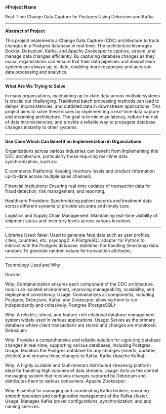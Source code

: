 
#**Project Name**

Real-Time Change Data Capture for Postgres Using Debezium and Kafka

------------------------------------------------------------------------------------------------
**Abstract of Project**

This project implements a Change Data Capture (CDC) architecture to track changes in a 
Postgres database in real-time. The architecture leverages Docker, Debezium, Kafka, and
Apache Zookeeper to capture, stream, and manage data changes efficiently. By capturing database 
changes as they occur, organizations can ensure that their data pipelines and downstream systems
are always up-to-date, enabling more responsive and accurate data processing and analytics.

-------------------------------------------------------------------------------------------------

**What Are We Trying to Solve**

In many organizations, maintaining up-to-date data across multiple systems is crucial but 
challenging. Traditional batch processing methods can lead to delays, inconsistencies, and
outdated data in downstream applications. This project aims to solve these issues by implementing
a real-time data capture and streaming architecture. The goal is to minimize latency, reduce
the risk of data inconsistencies, and provide a reliable way to propagate database changes 
instantly to other systems.


-------------------------------------------------------------------------------------------------

**Use Case Which Can Benefit on Implementation in Organizations**

Organizations across various industries can benefit from implementing this CDC architecture,
particularly those requiring real-time data synchronization, such as:

E-commerce Platforms: Keeping inventory levels and product information up-to-date across multiple
sales channels.

Financial Institutions: Ensuring real-time updates of transaction data for fraud detection, 
risk management, and reporting.

Healthcare Providers: Synchronizing patient records and treatment data across different systems
to provide accurate and timely care.

Logistics and Supply Chain Management: Maintaining real-time visibility of shipment status
and inventory levels across various locations.


-------------------------------------------------------------------------------------------------

Libraries Used:
faker: Used to generate fake data such as user profiles, cities, countries, etc.
psycopg2: A PostgreSQL adapter for Python to interact with the Postgres database.
datetime: For handling timestamp data.
random: To generate random values for transaction attributes.


-------------------------------------------------------------------------------------------------

Technology Used and Why

Docker:

Why: Containerization ensures each component of the CDC architecture runs in an isolated environment, improving manageability, scalability, and deployment consistency.
Usage: Containerizes all components, including Postgres, Debezium, Kafka, and Zookeeper, allowing them to run independently and cohesively.
Postgres (PostgreSQL):

Why: A reliable, robust, and feature-rich relational database management system widely used in various applications.
Usage: Serves as the primary database where client transactions are stored and changes are monitored.
Debezium:

Why: Provides a comprehensive and reliable solution for capturing database changes in real-time, supporting various databases, including Postgres.
Usage: Monitors the Postgres database for any changes (inserts, updates, deletes) and streams these changes to Kafka.
Kafka (Apache Kafka):

Why: A highly scalable and fault-tolerant distributed streaming platform ideal for handling high volumes of data streams.
Usage: Acts as the central messaging system that receives changes captured by Debezium and distributes them to various consumers.
Apache Zookeeper:

Why: Essential for managing and coordinating Kafka brokers, ensuring smooth operation and configuration management of the Kafka cluster.
Usage: Manages Kafka broker configurations, synchronization, and and naming services.


